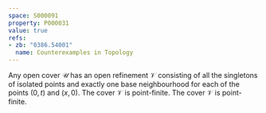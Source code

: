 ```yaml
---
space: S000091
property: P000031
value: true
refs:
- zb: "0386.54001"
  name: Counterexamples in Topology
---
```


Any open cover $\mathscr U$ has an open refinement $\mathscr V$ consisting of all the singletons of isolated points
and exactly one base neighbourhood for each of the points $(0,t)$ and $(x,0)$.
The cover $\mathscr V$ is point-finite.
The cover $\mathscr V$ is point-finite.
